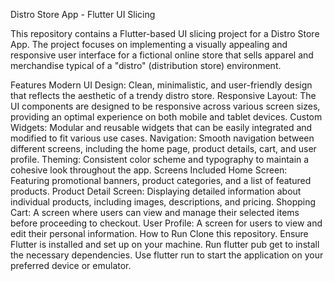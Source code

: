 Distro Store App - Flutter UI Slicing

This repository contains a Flutter-based UI slicing project for a Distro Store App. The project focuses on implementing a visually appealing and responsive user interface for a fictional online store that sells apparel and merchandise typical of a "distro" (distribution store) environment.

Features
Modern UI Design: Clean, minimalistic, and user-friendly design that reflects the aesthetic of a trendy distro store.
Responsive Layout: The UI components are designed to be responsive across various screen sizes, providing an optimal experience on both mobile and tablet devices.
Custom Widgets: Modular and reusable widgets that can be easily integrated and modified to fit various use cases.
Navigation: Smooth navigation between different screens, including the home page, product details, cart, and user profile.
Theming: Consistent color scheme and typography to maintain a cohesive look throughout the app.
Screens Included
Home Screen: Featuring promotional banners, product categories, and a list of featured products.
Product Detail Screen: Displaying detailed information about individual products, including images, descriptions, and pricing.
Shopping Cart: A screen where users can view and manage their selected items before proceeding to checkout.
User Profile: A screen for users to view and edit their personal information.
How to Run
Clone this repository.
Ensure Flutter is installed and set up on your machine.
Run flutter pub get to install the necessary dependencies.
Use flutter run to start the application on your preferred device or emulator.
